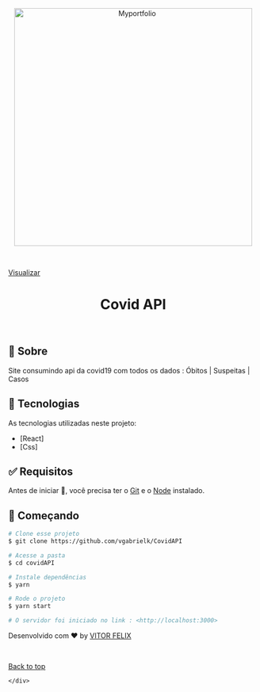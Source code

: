 <div align="center" id="top"> 
  <img  width='480px' src="https://portfoliovfelix.netlify.app/static/media/covid.f0497ad3a4a2c75ceaeb.png" alt="Myportfolio" />

  &#xa0;

  <!-- <a href="https://coronabrr.netlify.app/">Demo</a> -->
</div>
<div align='start'> 
<a align='center' href='https://coronabrr.netlify.app/'> Visualizar </a>

<h1 align="center">Covid API</h1>


<!-- Status -->

<!-- <h4 align="center"> 
	🚧  Myportfolio 🚀 Under construction...  🚧
</h4> 

<hr> -->



<br>

## :dart: Sobre ##

Site consumindo api da covid19 com todos os dados : Óbitos | Suspeitas | Casos


## :rocket: Tecnologias ##

As tecnologias utilizadas neste projeto:

- [React]
- [Css]


## :white_check_mark: Requisitos ##

Antes de iniciar :checkered_flag:, você precisa ter o [Git](https://git-scm.com) e o [Node](https://nodejs.org/en/) instalado.

## :checkered_flag: Começando ##

```bash
# Clone esse projeto
$ git clone https://github.com/vgabrielk/CovidAPI

# Acesse a pasta
$ cd covidAPI

# Instale dependências
$ yarn

# Rode o projeto
$ yarn start

# O servidor foi iniciado no link : <http://localhost:3000>
```



Desenvolvido com :heart: by <a href="https://github.com/vgabrielk" target="_blank">VITOR FELIX</a>

&#xa0;

<a href="#top">Back to top</a>
	
	</div>
